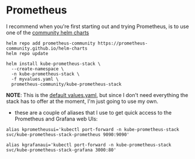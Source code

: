 # Prometheus

I recommend when you're first starting out and trying Prometheus, is to use one of the [community helm charts](https://github.com/prometheus-community/helm-charts)

```
helm repo add prometheus-community https://prometheus-community.github.io/helm-charts
helm repo update

helm install kube-prometheus-stack \
  --create-namespace \
  -n kube-prometheus-stack \
  -f myvalues.yaml \
  prometheus-community/kube-prometheus-stack
```

**NOTE**: This is the [default values.yaml](https://github.com/prometheus-community/helm-charts/blob/main/charts/kube-prometheus-stack/values.yaml), but since I don't need everything the stack has to offer at the moment, I'm just going to use my own.


- these are a couple of aliases that I use to get quick access to the Prometheus and Grafana web UIs:
```
alias kprometheusui='kubectl port-forward -n kube-prometheus-stack svc/kube-prometheus-stack-prometheus 9090:9090'

alias kgrafanaui='kubectl port-forward -n kube-prometheus-stack svc/kube-prometheus-stack-grafana 3000:80'
```

